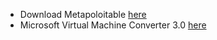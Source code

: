 + Download Metapoloitable [here](https://information.rapid7.com/download-metasploitable-2017.html)
+ Microsoft Virtual Machine Converter 3.0 [here](https://www.microsoft.com/en-us/download/confirmation.aspx?id=42497)
